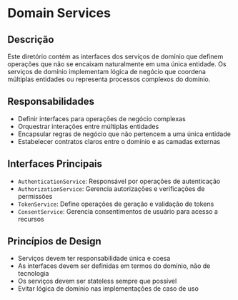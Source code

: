 # Domain Services

## Descrição

Este diretório contém as interfaces dos serviços de domínio que definem operações que não se encaixam naturalmente em uma única entidade. Os serviços de domínio implementam lógica de negócio que coordena múltiplas entidades ou representa processos complexos do domínio.

## Responsabilidades

- Definir interfaces para operações de negócio complexas
- Orquestrar interações entre múltiplas entidades
- Encapsular regras de negócio que não pertencem a uma única entidade
- Estabelecer contratos claros entre o domínio e as camadas externas

## Interfaces Principais

- `AuthenticationService`: Responsável por operações de autenticação
- `AuthorizationService`: Gerencia autorizações e verificações de permissões
- `TokenService`: Define operações de geração e validação de tokens
- `ConsentService`: Gerencia consentimentos de usuário para acesso a recursos

## Princípios de Design

- Serviços devem ter responsabilidade única e coesa
- As interfaces devem ser definidas em termos do domínio, não de tecnologia
- Os serviços devem ser stateless sempre que possível
- Evitar lógica de domínio nas implementações de caso de uso